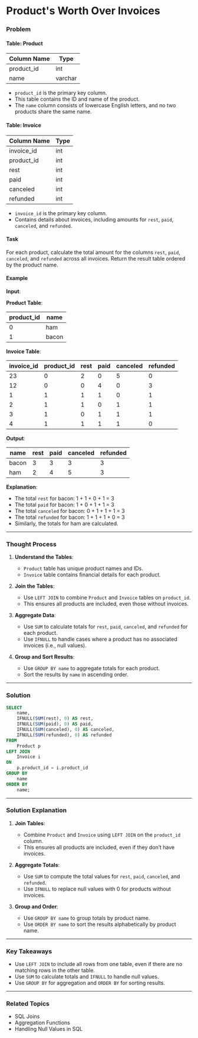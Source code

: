 # Product's Worth Over Invoices
### Problem

#### Table: Product

| Column Name | Type    |
|-------------|---------|
| product_id  | int     |
| name        | varchar |

- `product_id` is the primary key column.
- This table contains the ID and name of the product.
- The `name` column consists of lowercase English letters, and no two products share the same name.

#### Table: Invoice

| Column Name | Type |
|-------------|------|
| invoice_id  | int  |
| product_id  | int  |
| rest        | int  |
| paid        | int  |
| canceled    | int  |
| refunded    | int  |

- `invoice_id` is the primary key column.
- Contains details about invoices, including amounts for `rest`, `paid`, `canceled`, and `refunded`.

#### Task

For each product, calculate the total amount for the columns `rest`, `paid`, `canceled`, and `refunded` across all invoices.
Return the result table ordered by the product name.

#### Example

**Input**:

**Product Table**:

| product_id | name  |
|------------|-------|
| 0          | ham   |
| 1          | bacon |

**Invoice Table**:

| invoice_id | product_id | rest | paid | canceled | refunded |
|------------|------------|------|------|----------|----------|
| 23         | 0          | 2    | 0    | 5        | 0        |
| 12         | 0          | 0    | 4    | 0        | 3        |
| 1          | 1          | 1    | 1    | 0        | 1        |
| 2          | 1          | 1    | 0    | 1        | 1        |
| 3          | 1          | 0    | 1    | 1        | 1        |
| 4          | 1          | 1    | 1    | 1        | 0        |

**Output**:

| name  | rest | paid | canceled | refunded |
|-------|------|------|----------|----------|
| bacon | 3    | 3    | 3        | 3        |
| ham   | 2    | 4    | 5        | 3        |

**Explanation**:

- The total `rest` for bacon: 1 + 1 + 0 + 1 = 3
- The total `paid` for bacon: 1 + 0 + 1 + 1 = 3
- The total `canceled` for bacon: 0 + 1 + 1 + 1 = 3
- The total `refunded` for bacon: 1 + 1 + 1 + 0 = 3
- Similarly, the totals for ham are calculated.

---

### Thought Process

1. **Understand the Tables**:
   - `Product` table has unique product names and IDs.
   - `Invoice` table contains financial details for each product.

2. **Join the Tables**:
   - Use `LEFT JOIN` to combine `Product` and `Invoice` tables on `product_id`.
   - This ensures all products are included, even those without invoices.

3. **Aggregate Data**:
   - Use `SUM` to calculate totals for `rest`, `paid`, `canceled`, and `refunded` for each product.
   - Use `IFNULL` to handle cases where a product has no associated invoices (i.e., null values).

4. **Group and Sort Results**:
   - Use `GROUP BY name` to aggregate totals for each product.
   - Sort the results by `name` in ascending order.

---

### Solution

```sql
SELECT 
    name, 
    IFNULL(SUM(rest), 0) AS rest,
    IFNULL(SUM(paid), 0) AS paid,
    IFNULL(SUM(canceled), 0) AS canceled,
    IFNULL(SUM(refunded), 0) AS refunded
FROM 
    Product p 
LEFT JOIN 
    Invoice i
ON 
    p.product_id = i.product_id
GROUP BY 
    name
ORDER BY 
    name;
```

---

### Solution Explanation

1. **Join Tables**:
   - Combine `Product` and `Invoice` using `LEFT JOIN` on the `product_id` column.
   - This ensures all products are included, even if they don’t have invoices.

2. **Aggregate Totals**:
   - Use `SUM` to compute the total values for `rest`, `paid`, `canceled`, and `refunded`.
   - Use `IFNULL` to replace null values with 0 for products without invoices.

3. **Group and Order**:
   - Use `GROUP BY name` to group totals by product name.
   - Use `ORDER BY name` to sort the results alphabetically by product name.

---

### Key Takeaways

- Use `LEFT JOIN` to include all rows from one table, even if there are no matching rows in the other table.
- Use `SUM` to calculate totals and `IFNULL` to handle null values.
- Use `GROUP BY` for aggregation and `ORDER BY` for sorting results.

---

### Related Topics

- SQL Joins
- Aggregation Functions
- Handling Null Values in SQL
